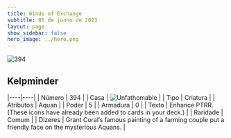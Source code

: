 ```yaml
---
title: Winds of Exchange
subtitle: 05 de junho de 2023
layout: page
show_sidebar: false
hero_image: ../hero.png
---
```


![394](https://mastervault-storage-prod.s3.amazonaws.com/media/card_front/en/600_394_afeabd999bfc_en.png)


## Kelpminder

|----|----|
| Número | 394 |
| Casa | ![Unfathomable](https://archonarcana.com/images/thumb/1/10/Unfathomable.png/22px-Unfathomable.png "Abissais") |
| Tipo | Criatura |
| Atributos | Aquan |
| Poder | 5 |
| Armadura | 0 |
| Texto | Enhance PTRR. (These icons have already been added to cards in your deck.)  |
| Raridade | Comum |
| Dizeres | Grant Coral’s famous painting of a farming couple put a friendly face on the mysterious Aquans. |
